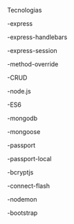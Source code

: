 Tecnologias

-express

-express-handlebars

-express-session

-method-override

-CRUD

-node.js

-ES6

-mongodb

-mongoose

-passport

-passport-local

-bcryptjs

-connect-flash

-nodemon


-bootstrap
